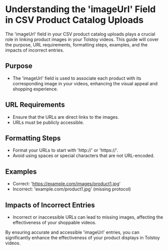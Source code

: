 # Understanding the 'imageUrl' Field in CSV Product Catalog Uploads

The 'imageUrl' field in your CSV product catalog uploads plays a crucial role in linking product images in your Tolstoy videos. This guide will cover the purpose, URL requirements, formatting steps, examples, and the impacts of incorrect entries.

## Purpose
- The 'imageUrl' field is used to associate each product with its corresponding image in your videos, enhancing the visual appeal and shopping experience.

## URL Requirements
- Ensure that the URLs are direct links to the images.
- URLs must be publicly accessible.

## Formatting Steps
- Format your URLs to start with 'http://' or 'https://'.
- Avoid using spaces or special characters that are not URL-encoded.

## Examples
- Correct: 'https://example.com/images/product1.jpg'
- Incorrect: 'example.com/product1.jpg' (missing protocol)

## Impacts of Incorrect Entries
- Incorrect or inaccessible URLs can lead to missing images, affecting the effectiveness of your shoppable videos.

By ensuring accurate and accessible 'imageUrl' entries, you can significantly enhance the effectiveness of your product displays in Tolstoy videos.